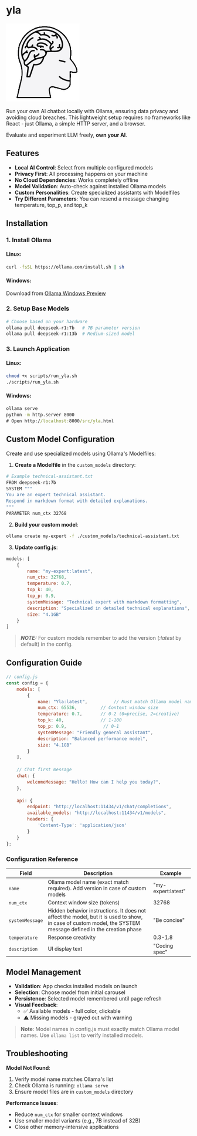 # yla
![yla](src/media/assistant.png "YLA Interface Preview") 

Run your own AI chatbot locally with Ollama, ensuring data privacy and avoiding cloud breaches. This lightweight setup requires no frameworks like React - just Ollama, a simple HTTP server, and a browser.

Evaluate and experiment LLM freely, **own your AI**.

## Features
- **Local AI Control**: Select from multiple configured models
- **Privacy First**: All processing happens on your machine
- **No Cloud Dependencies**: Works completely offline
- **Model Validation**: Auto-check against installed Ollama models
- **Custom Personalities**: Create specialized assistants with Modelfiles
- **Try Different Parameters**: You can resend a message changing temperature, top_p, and top_k


## Installation

### 1. Install Ollama
#### **Linux**:
```bash
curl -fsSL https://ollama.com/install.sh | sh
```

#### **Windows**:
Download from [Ollama Windows Preview](https://ollama.com/download)

### 2. Setup Base Models
```bash
# Choose based on your hardware
ollama pull deepseek-r1:7b   # 7B parameter version
ollama pull deepseek-r1:13b  # Medium-sized model
```

### 3. Launch Application
#### **Linux**:
```bash
chmod +x scripts/run_yla.sh
./scripts/run_yla.sh
```

#### **Windows**:
```cmd
ollama serve
python -m http.server 8000
# Open http://localhost:8000/src/yla.html
```

## Custom Model Configuration

Create and use specialized models using Ollama's Modelfiles:

1. **Create a Modelfile** in the `custom_models` directory:
```bash
# Example technical-assistant.txt
FROM deepseek-r1:7b
SYSTEM """
You are an expert technical assistant. 
Respond in markdown format with detailed explanations.
"""
PARAMETER num_ctx 32768
```

2. **Build your custom model**:
```bash
ollama create my-expert -f ./custom_models/technical-assistant.txt
```

3. **Update config.js**:
```javascript
models: [
    {
        name: "my-expert:latest",
        num_ctx: 32768,
        temperature: 0.7,
        top_k: 40,
        top_p: 0.9,
        systemMessage: "Technical expert with markdown formatting",
        description: "Specialized in detailed technical explanations",
        size: "4.1GB"
    }
]
```
> **_NOTE:_**  For custom models remember to add the version (_:latest_ by default) in the config.

## Configuration Guide
```javascript
// config.js
const config = {
    models: [
        {
            name: "Yla:latest",          // Must match Ollama model name
            num_ctx: 65536,         // Context window size
            temperature: 0.7,       // 0-2 (0=precise, 2=creative)
            top_k: 40,              // 1-100
            top_p: 0.9,              // 0-1
            systemMessage: "Friendly general assistant",
            description: "Balanced performance model",
            size: "4.1GB"
        }
    ],

    // Chat first message
    chat: {
        welcomeMessage: "Hello! How can I help you today?",
    },
    
    api: {
        endpoint: "http://localhost:11434/v1/chat/completions",
        available_models: "http://localhost:11434/v1/models",
        headers: {
            'Content-Type': 'application/json'
        }
    }
};
```

### Configuration Reference
| Field           | Description                                  | Example       |
|-----------------|----------------------------------------------|---------------|
| `name`          | Ollama model name (exact match required). Add version in case of custom models     | "my-expert:latest"   |
| `num_ctx`       | Context window size (tokens)                 | 32768         |
| `systemMessage` | Hidden behavior instructions. It does not affect the model, but it is used to show, in case of custom model, the SYSTEM message defined in the creation phase               | "Be concise"  |
| `temperature`   | Response creativity                          | 0.3-1.8       |
| `description`   | UI display text                              | "Coding spec" |

## Model Management
- **Validation**: App checks installed models on launch
- **Selection**: Choose model from initial carousel
- **Persistence**: Selected model remembered until page refresh
- **Visual Feedback**: 
  - ✅ Available models - full color, clickable
  - ⚠️ Missing models - grayed out with warning

> **Note**: Model names in config.js must exactly match Ollama model names. Use `ollama list` to verify installed models.

## Troubleshooting
**Model Not Found**:
1. Verify model name matches Ollama's list
2. Check Ollama is running: `ollama serve`
3. Ensure model files are in `custom_models` directory

**Performance Issues**:
- Reduce `num_ctx` for smaller context windows
- Use smaller model variants (e.g., 7B instead of 32B)
- Close other memory-intensive applications